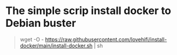 # The simple scrip install docker to Debian buster

>
> wget -O - https://raw.githubusercontent.com/lovehifi/install-docker/main/install-docker.sh | sh
>
